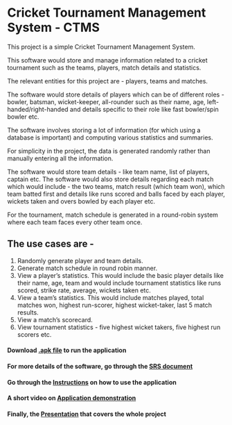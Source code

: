 # Cricket Tournament Management System - CTMS

This project is a simple Cricket Tournament Management System.

This software would store and manage information related to a cricket tournament such as the teams, players, match details and statistics.

The relevant entities for this project are - players, teams and matches.

The software would store details of players which can be of different roles - bowler, batsman, wicket-keeper, all-rounder such as their name, age, left-handed/right-handed and details specific to their role like fast bowler/spin bowler etc.

The software involves storing a lot of information (for which using a database is important) and computing various statistics and summaries.

For simplicity in the project, the data is generated randomly rather than manually entering all the information.

The software would store team details - like team name, list of players, captain etc.
The software would also store details regarding each match which would include - the two teams, match result (which team won), which team batted first and details like runs scored and balls faced by each player, wickets taken and overs bowled by each player etc.

For the tournament, match schedule is generated in a round-robin system where each team faces every other team once.

## The use cases are -
1. Randomly generate player and team details.
2. Generate match schedule in round robin manner.
3. View a player’s statistics. This would include the basic player details like their name, age,
team and would include tournament statistics like runs scored, strike rate, average, wickets taken etc.
4. View a team’s statistics. This would include matches played, total matches won, highest run-scorer, highest wicket-taker, last 5 match results.
5. View a match’s scorecard.
6. View tournament statistics - five highest wicket takers, five highest run scorers etc.


#### Download [.apk file](https://github.com/sarthak-nik/CTMSnew/blob/master/CTMS.apk) to run the application
#### For more details of the software, go through the [SRS document](https://github.com/sarthak-nik/CTMSnew/blob/master/SRS%20document.pdf)
#### Go through the [Instructions](https://github.com/sarthak-nik/CTMSnew/blob/master/Instructions.pdf) on how to use the application
#### A short video on [Application demonstration](https://youtu.be/UAC0Tf6DZIw)
#### Finally, the [Presentation](https://github.com/sarthak-nik/CTMSnew/blob/master/Presentation.pdf) that covers the whole project
